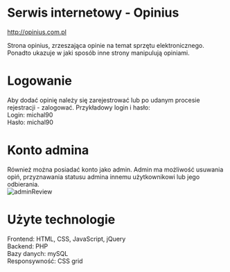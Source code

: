 # Serwis internetowy - Opinius

http://opinius.com.pl

Strona opinius, zrzeszająca opinie na temat sprzętu elektronicznego. Ponadto ukazuje w jaki sposób inne strony manipulują opiniami.

# Logowanie

Aby dodać opinię należy się zarejestrować lub po udanym procesie rejestracji - zalogować.
Przykładowy login i hasło:<br>
Login: michal90 <br>
Hasło: michal90

# Konto admina

Również można posiadać konto jako admin. Admin ma możliwość usuwania opiń, przyznawania statusu admina innemu użytkownikowi lub jego odbierania.
<br>
![adminReview](https://user-images.githubusercontent.com/47980159/55991350-5c0c0c80-5caa-11e9-8b3f-b76df1ff2cd5.jpg)


# Użyte technologie

Frontend: HTML, CSS, JavaScript, jQuery <br>
Backend: PHP <br>
Bazy danych: mySQL <br>
Responsywność: CSS grid
